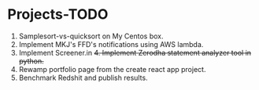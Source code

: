 # Projects-TODO

1. Samplesort-vs-quicksort on My Centos box.
2. Implement MKJ's FFD's notifications using AWS lambda.
3. Implement Screener.in
~~4. Implement Zerodha statement analyzer tool in python.~~
5. Rewamp portfolio page from the create react app project.
6. Benchmark Redshit and publish results.
